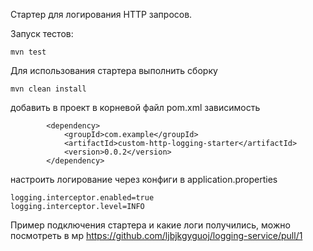 Стартер для логирования HTTP запросов.

Запуск тестов:
```
mvn test
```
Для использования стартера выполнить сборку
```
mvn clean install
```
добавить в проект в корневой файл pom.xml зависимость
```
        <dependency>
            <groupId>com.example</groupId>
            <artifactId>custom-http-logging-starter</artifactId>
            <version>0.0.2</version>
        </dependency>
```
настроить логирование через конфиги в application.properties
```
logging.interceptor.enabled=true
logging.interceptor.level=INFO
```
Пример подключения стартера и какие логи получились, 
можно посмотреть в мр https://github.com/ljbjkgyguoj/logging-service/pull/1
